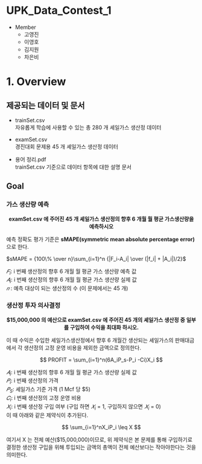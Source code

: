 # UPK_Data_Contest_1

- Member
  - 고영진
  - 이영호
  - 김지원
  - 차은비

# 1. Overview

## 제공되는 데이터 및 문서
- trainSet.csv  
자유롭게 학습에 사용할 수 있는 총 280 개 셰일가스 생산정 데이터  
  
- examSet.csv  
경진대회 문제용 45 개 셰일가스 생산정 데이터  
  
- 용어 정리.pdf  
trainSet.csv 기준으로 데이터 항목에 대한 설명 문서

## Goal

### 가스 생산량 예측

**<center>examSet.csv 에 주어진 45 개 셰일가스 생산정의 향후 6 개월 월 평균 가스생산량을 예측하시오</center>**

예측 정확도 평가 기준은 **sMAPE(symmetric mean absolute percentage error)** 으로 한다.

$sMAPE = {100\% \over n}\sum_{i=1}^n {|F_i-A_i| \over (|f_i| + |A_i|)/2}$

$𝐹_i$: i 번째 생산정의 향후 6 개월 월 평균 가스 생산량 예측 값  
$𝐴_i$: i 번째 생산정의 향후 6 개월 월 평균 가스 생산량 실제 값  
$𝑛$ : 예측 대상이 되는 생산정의 수 (이 문제에서는 45 개)  



### 생산정 투자 의사결정

**<center>$15,000,000 의 예산으로 examSet.csv 에 주어진 45 개의 셰일가스 생산정 중 일부를 구입하여 수익을 최대화 하시오.</center>**  

이 때 수익은 수입한 셰일가스생산정에서 향후 6 개월간 생산되는 셰일가스의 판매대금에서 각 생산정의 고정 운영 비용을 제외한 금액으로 정의한다.  

$$
PROFIT = \sum_{i=1}^n(6A_iP_s-P_i -Ci)X_i
$$

$𝐴_i$: i 번째 생산정의 향후 6 개월 월 평균 가스 생산량 실제 값  
$𝑃_i$: i 번째 생산정의 가격  
$𝑃_S$: 셰일가스 기준 가격 (1 Mcf 당 $5)  
$𝐶_i$: i 번째 생산정의 고정 운영 비용  
$𝑋_i$: i 번째 생산정 구입 여부 (구입 하면 $𝑋_i$ = 1, 구입하지 않으면 $𝑋_i$ = 0)  
이 때 아래와 같은 제약식이 추가된다.  
  
$$
\sum_{i=1}^nX_iP_i \leq X
$$
  
여기서 X 는 전체 예산($15,000,000)이므로, 위 제약식은 본 문제를 통해
구입하기로 결정한 생산정 구입을 위해 투입되는 금액의 총액이 전체
예산보다는 작아야한다는 것을 의미한다.
